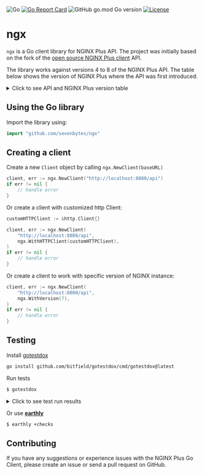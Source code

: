 ![Go](https://github.com/sevenbytes/ngx/workflows/Go/badge.svg)
[![Go Report Card](https://goreportcard.com/badge/github.com/sevenbytes/ngx)](https://goreportcard.com/report/github.com/sevenbytes/ngx)
![GitHub go.mod Go version](https://img.shields.io/github/go-mod/go-version/sevenbytes/ngx?logo=go)
[![License](https://img.shields.io/badge/License-Apache%202.0-blue.svg)](https://opensource.org/licenses/Apache-2.0)

# ngx

```ngx``` is a Go client library for NGINX Plus API. The project was initially based on the fork of the [open source NGINX Plus client](https://github.com/nginxinc/nginx-plus-go-client) API.

The library works against versions 4 to 8 of the NGINX Plus API. The table below shows the version of NGINX Plus where the API was first introduced.

<details>
    <summary>Click to see API and NGINX Plus version table</summary>

| API version | NGINX Plus version |
|-------------|--------------------|
| 4 | R18 |
| 5 | R19 |
| 6 | R20 |
| 7 | R25 |
| 8 | R27 |

</details>

## Using the Go library

Import the library using:

```go
import "github.com/sevenbytes/ngx"
```

## Creating a client

Create a new ```Client``` object by calling ```ngx.NewClient(baseURL)```
```go
client, err := ngx.NewClient("http://localhost:8080/api")
if err != nil {
    // handle error
}
```
Or create a client with customized http Client:
```go
customHTTPClient := &http.Client{}

client, err := ngx.NewClient(
    "http://localhost:8080/api",
    ngx.WithHTTPClient(customHTTPClient),
)
if err != nil {
    // handle error
}
```
Or create a client to work with specific version of NGINX instance:
```go
client, err := ngx.NewClient(
    "http://localhost:8080/api",
    ngx.WithVersion(7),
)
if err != nil {
    // handle error
}

```

## Testing

Install [gotestdox](https://github.com/bitfield/gotestdox)
```bash
go install github.com/bitfield/gotestdox/cmd/gotestdox@latest
```
Run tests
```bash
$ gotestdox
```
<details>
    <summary>Click to see test run results</summary>

```bash
$ gotestdox
 ✔ Check server updates is valid on valid input (0.00s)
 ✔ Check stream server updates is valid on valid input (0.00s)
 ✔ Upstream servers config is valid on valid input (0.00s)
 ✔ Upstream stream servers configuration is valid on valid input (0.00s)
 ✔ Server address is valid on valid input with host and port (0.00s)
 ✔ Server address is valid on valid input with IPV6 address and without port (0.00s)
 ✔ Server address is valid on valid input with IPV4 address and without port (0.00s)
 ✔ Server address is valid on valid input with address and without port (0.00s)
 ✔ Server address is valid on valid input with unix socket (0.00s)
 ✔ Server address is valid on valid input with IPV6 and port (0.00s)
 ✔ Server address is valid on valid input with IPV4 and port (0.00s)
 ✔ NGINX server status is valid on valid input request params (0.00s)
 ✔ Request get NGINXURL is valid on valid fields (0.00s)
 ✔ Get NGINX status errors on invalid request param (0.00s)
 ✔ Client uses valid request path on valid request params (0.00s)
 ✔ Client retrives info about running NGINX instance (0.00s)
 ✔ Client retrives NGINX status on valid parameters (0.00s)
```
</details>


Or use [**earthly**](https://docs.earthly.dev)

```bash
$ earthly +checks
```


## Contributing

If you have any suggestions or experience issues with the NGINX Plus Go Client, please create an issue or send a pull request on GitHub.
